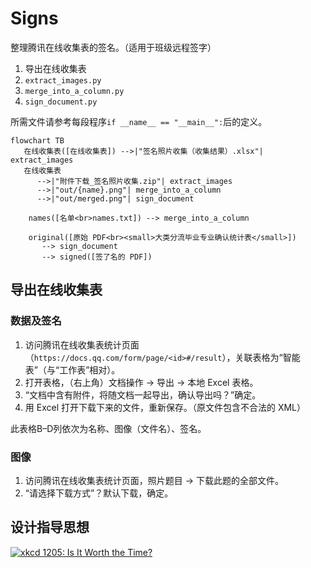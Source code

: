 # Signs

整理腾讯在线收集表的签名。（适用于班级远程签字）

1. 导出在线收集表
2. `extract_images.py`
3. `merge_into_a_column.py`
4. `sign_document.py`

所需文件请参考每段程序`if __name__ == "__main__":`后的定义。

```mermaid
flowchart TB
   在线收集表([在线收集表]) -->|"签名照片收集（收集结果）.xlsx"| extract_images
   在线收集表
      -->|"附件下载_签名照片收集.zip"| extract_images
      -->|"out/{name}.png"| merge_into_a_column
      -->|"out/merged.png"| sign_document

    names([名单<br>names.txt]) --> merge_into_a_column

    original([原始 PDF<br><small>大类分流毕业专业确认统计表</small>])
       --> sign_document
       --> signed([签了名的 PDF])
```

## 导出在线收集表

### 数据及签名

1. 访问腾讯在线收集表统计页面（`https://docs.qq.com/form/page/<id>#/result`），关联表格为“智能表”（与“工作表”相对）。
2. 打开表格，（右上角）文档操作 → 导出 → 本地 Excel 表格。
3. “文档中含有附件，将随文档一起导出，确认导出吗？”确定。
4. 用 Excel 打开下载下来的文件，重新保存。（原文件包含不合法的 XML）

此表格B–D列依次为名称、图像（文件名）、签名。

### 图像

1. 访问腾讯在线收集表统计页面，照片题目 → 下载此题的全部文件。
2. “请选择下载方式”？默认下载，确定。

## 设计指导思想

[![xkcd 1205: Is It Worth the Time?](https://imgs.xkcd.com/comics/is_it_worth_the_time.png "Don't forget the time you spend finding the chart to look up what you save. And the time spent reading this reminder about the time spent. And the time trying to figure out if either of those actually make sense. Remember, every second counts toward your life total, including these right now.")](https://xkcd.com/1205/)
